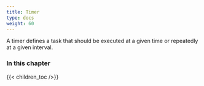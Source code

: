 ```yaml
---
title: Timer
type: docs
weight: 60
---
```


A timer defines a task that should be executed at a given time or repeatedly at a given interval.

### In this chapter

{{< children_toc />}}

